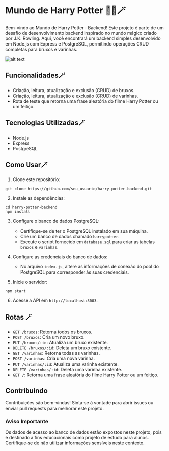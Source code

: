 # Mundo de Harry Potter 🧙🏼🪄

Bem-vindo ao Mundo de Harry Potter - Backend! Este projeto é parte de um desafio de desenvolvimento backend inspirado no mundo mágico criado por J.K. Rowling. Aqui, você encontrará um backend simples desenvolvido em Node.js com Express e PostgreSQL, permitindo operações CRUD completas para bruxos e varinhas.

![alt text](images/image-1.png)

## Funcionalidades🪄

- Criação, leitura, atualização e exclusão (CRUD) de bruxos.
- Criação, leitura, atualização e exclusão (CRUD) de varinhas.
- Rota de teste que retorna uma frase aleatória do filme Harry Potter ou um feitiço.

## Tecnologias Utilizadas🪄

- Node.js
- Express
- PostgreSQL

## Como Usar🪄

1. Clone este repositório:

```
git clone https://github.com/seu_usuario/harry-potter-backend.git
```

2. Instale as dependências:

```
cd harry-potter-backend
npm install
```

3. Configure o banco de dados PostgreSQL:

   - Certifique-se de ter o PostgreSQL instalado em sua máquina.
   - Crie um banco de dados chamado `harrypotter`.
   - Execute o script fornecido em `database.sql` para criar as tabelas `bruxos` e `varinhas`.

4. Configure as credenciais do banco de dados:

   - No arquivo `index.js`, altere as informações de conexão do pool do PostgreSQL para corresponder às suas credenciais.

5. Inicie o servidor:

```
npm start
```

6. Acesse a API em `http://localhost:3003`.

## Rotas 🪄

- `GET /bruxos`: Retorna todos os bruxos.
- `POST /bruxos`: Cria um novo bruxo.
- `PUT /bruxos/:id`: Atualiza um bruxo existente.
- `DELETE /bruxos/:id`: Deleta um bruxo existente.
- `GET /varinhas`: Retorna todas as varinhas.
- `POST /varinhas`: Cria uma nova varinha.
- `PUT /varinhas/:id`: Atualiza uma varinha existente.
- `DELETE /varinhas/:id`: Deleta uma varinha existente.
- `GET /`: Retorna uma frase aleatória do filme Harry Potter ou um feitiço.

## Contribuindo

Contribuições são bem-vindas! Sinta-se à vontade para abrir issues ou enviar pull requests para melhorar este projeto.

### Aviso Importante

Os dados de acesso ao banco de dados estão expostos neste projeto, pois é destinado a fins educacionais como projeto de estudo para alunos. Certifique-se de não utilizar informações sensíveis neste contexto.


